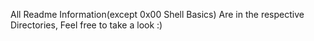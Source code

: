 All Readme Information(except 0x00 Shell Basics) Are in the respective Directories, Feel free to take a look :)
